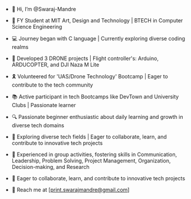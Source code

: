 - 👋 Hi, I’m @Swaraj-Mandre

- 🚀 FY Student at MIT Art, Design and Technology | BTECH in Computer Science Engineering

- 💻 Journey began with C language | Currently exploring diverse coding realms

- 🔧 Developed 3 DRONE projects | Flight controller's: Arduino, ARDUCOPTER, and DJI Naza M Lite 

- 🎗️ Volunteered for 'UAS/Drone Technology' Bootcamp | Eager to contribute to the tech community

- 📚 Active participant in tech Bootcamps like DevTown and University Clubs | Passionate learner

- 🔍 Passionate beginner enthusiastic about daily learning and growth in diverse tech domains

- 🌱 Exploring diverse tech fields | Eager to collaborate, learn, and contribute to innovative tech projects

- 🤝 Experienced in group activities, fostering skills in Communication, Leadership, Problem Solving, Project Management, Organization, Decision-making, and Research

- 🌟 Eager to collaborate, learn, and contribute to innovative tech projects

- 📧 Reach me at [print.swarajmandre@gmail.com]
